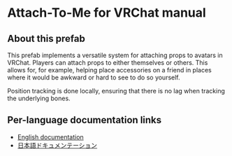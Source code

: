 # Attach-To-Me for VRChat manual

## About this prefab

This prefab implements a versatile system for attaching props to avatars in VRChat. Players can attach props to either themselves or others. This allows for, for example, helping place accessories on a friend in places where it would be awkward or hard to see to do so yourself.

Position tracking is done locally, ensuring that there is no lag when tracking the underlying bones.

## Per-language documentation links

- [English documentation](en/index.md)
- [日本語ドキュメンテーション](jp/index.md)
